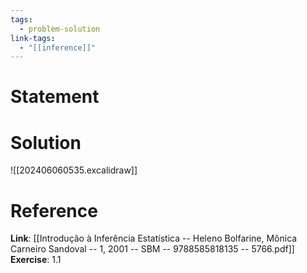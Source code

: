 ```yaml
---
tags:
  - problem-solution
link-tags:
  - "[[inference]]"
---
```

# Statement 


# Solution
![[202406060535.excalidraw]]

# Reference
**Link**: [[Introdução à Inferência Estatística -- Heleno Bolfarine, Mônica Carneiro Sandoval -- 1, 2001 -- SBM -- 9788585818135 -- 5766.pdf]]
**Exercise**: 1.1